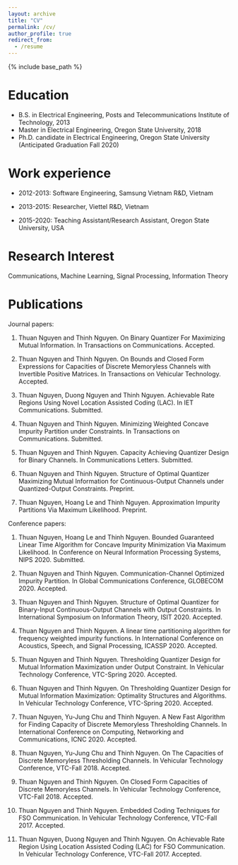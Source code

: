 ```yaml
---
layout: archive
title: "CV"
permalink: /cv/
author_profile: true
redirect_from:
  - /resume
---
```


{% include base_path %}

Education
======
* B.S. in Electrical Engineering, Posts and Telecommunications Institute of Technology, 2013
* Master in Electrical Engineering, Oregon State University, 2018
* Ph.D. candidate in Electrical Engineering, Oregon State University (Anticipated Graduation Fall 2020)

Work experience
======
* 2012-2013: Software Engineering, Samsung Vietnam R&D, Vietnam

* 2013-2015: Researcher, Viettel R&D, Vietnam
 
* 2015-2020: Teaching Assistant/Research Assistant, Oregon State University, USA 

Research Interest
======
Communications, Machine Learning, Signal Processing, Information Theory

Publications
======
Journal papers:

1. Thuan Nguyen and Thinh Nguyen. On Binary Quantizer For Maximizing Mutual Information. In Transactions on Communications. Accepted.

2. Thuan Nguyen and Thinh Nguyen. On Bounds and Closed Form Expressions for Capacities of Discrete Memoryless Channels with Invertible Positive Matrices. In Transactions on Vehicular Technology. Accepted.

3. Thuan Nguyen, Duong Nguyen and Thinh Nguyen. Achievable Rate Regions Using Novel Location Assisted Coding (LAC). In IET Communications. Submitted.
  
4. Thuan Nguyen and Thinh Nguyen. Minimizing Weighted Concave Impurity Partition under Constraints. In Transactions on Communications. Submitted.

5. Thuan Nguyen and Thinh Nguyen. Capacity Achieving Quantizer Design for Binary Channels. In Communications Letters. Submitted.

6. Thuan Nguyen and Thinh Nguyen. Structure of Optimal Quantizer Maximizing Mutual Information for Continuous-Output Channels under Quantized-Output Constraints. Preprint.

7. Thuan Nguyen, Hoang Le and Thinh Nguyen. Approximation Impurity Partitions Via Maximum Likelihood. Preprint.

Conference papers:

1. Thuan Nguyen, Hoang Le and Thinh Nguyen. Bounded Guaranteed Linear Time Algorithm for Concave Impurity Minimization Via Maximum Likelihood. In Conference on Neural Information Processing Systems, NIPS 2020. Submitted.

2. Thuan Nguyen and Thinh Nguyen. Communication-Channel Optimized Impurity Partition. In Global Communications Conference, GLOBECOM 2020. Accepted.

3. Thuan Nguyen and Thinh Nguyen. Structure of Optimal Quantizer for Binary-Input Continuous-Output Channels with Output Constraints. In International Symposium on Information Theory, ISIT 2020. Accepted.

4. Thuan Nguyen and Thinh Nguyen. A linear time partitioning algorithm for frequency weighted impurity functions. In International Conference on Acoustics, Speech, and Signal Processing, ICASSP 2020. Accepted.

5. Thuan Nguyen and Thinh Nguyen. Thresholding Quantizer Design for Mutual Information Maximization under Output Constraint. In Vehicular Technology Conference, VTC-Spring 2020. Accepted.

6. Thuan Nguyen and Thinh Nguyen. On Thresholding Quantizer Design for Mutual Information Maximization: Optimality Structures and Algorithms. In Vehicular Technology Conference, VTC-Spring 2020. Accepted.

7. Thuan Nguyen, Yu-Jung Chu and Thinh Nguyen. A New Fast Algorithm for Finding Capacity of Discrete Memoryless Thresholding Channels. In International Conference on Computing, Networking and Communications, ICNC 2020. Accepted.

8. Thuan Nguyen, Yu-Jung Chu and Thinh Nguyen. On The Capacities of Discrete Memoryless Thresholding Channels. In Vehicular Technology Conference, VTC-Fall 2018. Accepted.

9. Thuan Nguyen and Thinh Nguyen. On Closed Form Capacities of Discrete Memoryless Channels. In Vehicular Technology Conference, VTC-Fall 2018. Accepted.

10. Thuan Nguyen and Thinh Nguyen. Embedded Coding Techniques for FSO Communication. In Vehicular Technology Conference, VTC-Fall 2017. Accepted.

11. Thuan Nguyen, Duong Nguyen and Thinh Nguyen. On Achievable Rate Region Using Location Assisted Coding (LAC) for FSO Communication. In Vehicular Technology Conference, VTC-Fall 2017. Accepted.
